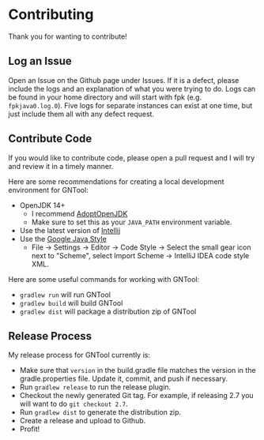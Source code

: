 # Contributing

Thank you for wanting to contribute!

## Log an Issue

Open an Issue on the Github page under Issues. If it is a defect, please include the logs and an explanation of what you were trying to do. Logs can be found in your home directory and will start with fpk (e.g. `fpkjava0.log.0`). Five logs for separate instances can exist at one time, but just include them all with any defect request.

## Contribute Code

If you would like to contribute code, please open a pull request and I will try and review it in a timely manner.

Here are some recommendations for creating a local development environment for GNTool:

- OpenJDK 14+
  - I recommend [AdoptOpenJDK](https://adoptopenjdk.net/)
  - Make sure to set this as your `JAVA_PATH` environment variable.
- Use the latest version of [Intellij](https://www.jetbrains.com/idea/)
- Use the [Google Java Style](https://github.com/google/styleguide/blob/gh-pages/intellij-java-google-style.xml)
  - File → Settings → Editor → Code Style → Select the small gear icon next to "Scheme", select Import Scheme → IntelliJ IDEA code style XML.

Here are some useful commands for working with GNTool:

- `gradlew run` will run GNTool
- `gradlew build` will build GNTool
- `gradlew dist` will package a distribution zip of GNTool

## Release Process

My release process for GNTool currently is:

- Make sure that `version` in the build.gradle file matches the version in the gradle.properties file. Update it, commit, and push if necessary.
- Run `gradlew release` to run the release plugin.
- Checkout the newly generated Git tag. For example, if releasing 2.7 you will want to do `git checkout 2.7`.
- Run `gradlew dist` to generate the distribution zip.
- Create a release and upload to Github.
- Profit!

